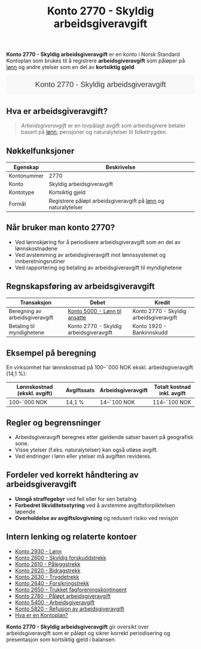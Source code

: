 ﻿---
title: "Konto 2770 - Skyldig arbeidsgiveravgift"
seoTitle: "2770-skyldig-arbeidsgiveravgift"
description: '**Konto 2770 - Skyldig arbeidsgiveravgift** er en konto i Norsk Standard Kontoplan som brukes til å registrere **arbeidsgiveravgift** som påløper på [lønn]...'
---

**Konto 2770 - Skyldig arbeidsgiveravgift** er en konto i Norsk Standard Kontoplan som brukes til å registrere **arbeidsgiveravgift** som påløper på [lønn](/blogs/kontoplan/2930-lonn "Konto 2930 - Lønn") og andre ytelser som en del av **kortsiktig gjeld**.

![Illustrasjon av konto 2770 Skyldig arbeidsgiveravgift](2770-skyldig-arbeidsgiveravgift-image.svg)

## Hva er arbeidsgiveravgift?

> *Arbeidsgiveravgift* er en lovpålagt avgift som arbeidsgivere betaler basert på [lønn](/blogs/kontoplan/2930-lonn "Konto 2930 - Lønn"), pensjoner og naturalytelser til folketrygden.

## Nøkkelfunksjoner

| Egenskap      | Beskrivelse                                                      |
|---------------|------------------------------------------------------------------|
| Kontonummer   | 2770                                                             |
| Konto         | Skyldig arbeidsgiveravgift                                       |
| Kontotype     | Kortsiktig gjeld                                                 |
| Formål        | Registrere påløpt arbeidsgiveravgift på [lønn](/blogs/kontoplan/2930-lonn "Konto 2930 - Lønn") og naturalytelser    |

## Når bruker man konto 2770?

* Ved lønnskjøring for å periodisere arbeidsgiveravgift som en del av lønnskostnadene
* Ved avstemming av arbeidsgiveravgift mot lønnssystemet og innberetningsrutiner
* Ved rapportering og betaling av arbeidsgiveravgift til myndighetene

## Regnskapsføring av arbeidsgiveravgift

| Transaksjon                          | Debet                                    | Kredit                         |
|--------------------------------------|------------------------------------------|--------------------------------|
| Beregning av arbeidsgiveravgift      | [Konto 5000 - Lønn til ansatte](/blogs/kontoplan/5000-lonn-til-ansatte "Konto 5000 - Lønn til ansatte") | Konto 2770 - Skyldig arbeidsgiveravgift |
| Betaling til myndighetene            | Konto 2770 - Skyldig arbeidsgiveravgift | Konto 1920 - Bankinnskudd      |

## Eksempel på beregning

En virksomhet har lønnskostnad på 100–¯000 NOK ekskl. arbeidsgiveravgift (14,1 %):

| Lønnskostnad (ekskl. avgift) | Avgiftssats | Arbeidsgiveravgift | Totalt kostnad inkl. avgift |
|------------------------------|-------------|--------------------|-----------------------------|
| 100–¯000 NOK                  | 14,1 %      | 14–¯100 NOK         | 114–¯100 NOK                 |

## Regler og begrensninger

* Arbeidsgiveravgift beregnes etter gjeldende satser basert på geografisk sone.
* Visse ytelser (f.eks. naturalytelser) kan også utløse avgift.
* Ved endringer i lønn eller ytelser må avgiften revideres.

## Fordeler ved korrekt håndtering av arbeidsgiveravgift

* **Unngå straffegebyr** ved feil eller for sen betaling
* **Forbedret likviditetsstyring** ved å avstemme avgiftsforpliktelsen løpende
* **Overholdelse av avgiftslovgivning** og redusert risiko ved revisjon

## Intern lenking og relaterte kontoer

* [Konto 2930 - Lønn](/blogs/kontoplan/2930-lonn "Konto 2930 - Lønn")
* [Konto 2600 - Skyldig forskuddstrekk](/blogs/kontoplan/2600-forskuddstrekk "Konto 2600 - Skyldig forskuddstrekk")
* [Konto 2610 - Påleggstrekk](/blogs/kontoplan/2610-paalleggstrekk "Konto 2610 - Påleggstrekk")
* [Konto 2620 - Bidragstrekk](/blogs/kontoplan/2620-bidragstrekk "Konto 2620 - Bidragstrekk")
* [Konto 2630 - Trygdetrekk](/blogs/kontoplan/2630-trygdetrekk "Konto 2630 - Trygdetrekk")
* [Konto 2640 - Forsikringstrekk](/blogs/kontoplan/2640-forsikringstrekk "Konto 2640 - Forsikringstrekk")
* [Konto 2650 - Trukket fagforeningskontingent](/blogs/kontoplan/2650-trukket-fagforeningskontingent "Konto 2650 - Trukket fagforeningskontingent")
* [Konto 2780 - Påløpt arbeidsgiveravgift](/blogs/kontoplan/2780-palopte-arbeidsgiveravgift "Konto 2780 - Påløpt arbeidsgiveravgift")
* [Konto 5400 - Arbeidsgiveravgift](/blogs/kontoplan/5400-arbeidsgiveravgift "Konto 5400 - Arbeidsgiveravgift")
* [Konto 5820 - Refusjon av arbeidsgiveravgift](/blogs/kontoplan/5820-refusjon-av-arbeidsgiveravgift "Konto 5820 - Refusjon av arbeidsgiveravgift")
* [Hva er en Kontoplan?](/blogs/regnskap/hva-er-kontoplan "Hva er en Kontoplan? Komplett Guide til Kontoplaner i Norsk Regnskap")

**Konto 2770 - Skyldig arbeidsgiveravgift** gir oversikt over arbeidsgiveravgift som er påløpt og sikrer korrekt periodisering og presentasjon som kortsiktig gjeld i balansen.






